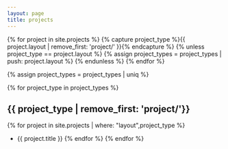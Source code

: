 ```yaml
---
layout: page
title: projects
---
```


{% for project in site.projects %}
{% capture project_type %}{{ project.layout | remove_first: 'project/' }}{% endcapture %}
{% unless project_type == project.layout %}
{% assign project_types = project_types | push: project.layout %}
{% endunless %}
{% endfor %}

{% assign project_types = project_types | uniq %}

{% for project_type in project_types %}
## {{ project_type | remove_first: 'project/'}}
{% for project in site.projects | where: "layout",project_type %}
- {{ project.title }}
{% endfor %}
{% endfor %}
